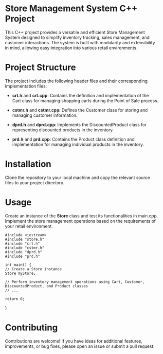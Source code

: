 # Store Management System C++ Project

This C++ project provides a versatile and efficient Store Management System designed to simplify inventory tracking, sales management, and customer interactions. The system is built with modularity and extensibility in mind, allowing easy integration into various retail environments.

# Project Structure

The project includes the following header files and their corresponding implementation files:

* **crt.h** and **crt.cpp**: Contains the definition and implementation of the Cart class for managing shopping carts during the Point of Sale process.

* **cstmr.h** and **cstmr.cpp**: Defines the Customer class for storing and managing customer information.

* **dprd.h** and **dprd.cpp**: Implements the DiscountedProduct class for representing discounted products in the inventory.

* **prd.h** and **prd.cpp**: Contains the Product class definition and implementation for managing individual products in the inventory.

# Installation
Clone the repository to your local machine and copy the relevant source files to your project directory.

# Usage

Create an instance of the **Store** class and test its functionalities in main.cpp. Implement the store management operations based on the requirements of your retail environment.
    
    #include <iostream>
    #include "store.h"
    #include "crt.h"
    #include "cstmr.h"
    #include "dprd.h"
    #include "prd.h"

    int main() {
    // Create a Store instance
    Store myStore;

    // Perform inventory management operations using Cart, Customer, DiscountedProduct, and Product classes
    // ...

    return 0;
}

# Contributing

Contributions are welcome! If you have ideas for additional features, improvements, or bug fixes, please open an issue or submit a pull request.
